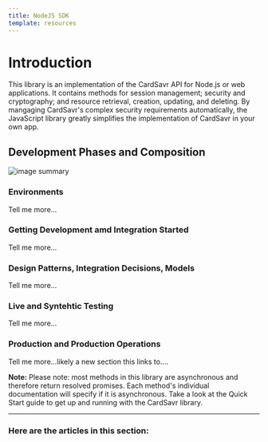 ```yaml
---
title: NodeJS SDK
template: resources
---
```


# Introduction

This library is an implementation of the CardSavr API for Node.js or web applications. It contains methods for session management; security and cryptography; and resource retrieval, creation, updating, and deleting. By mangaging CardSavr's complex security requirements automatically, the JavaScript library greatly simplifies the implementation of CardSavr in your own app.

## Development Phases and Composition
![image summary](/images/ProcessSummary.png)

### Environments
Tell me more...

### Getting Development amd Integration Started
Tell me more...

### Design Patterns, Integration Decisions, Models
Tell me more...

### Live and Syntehtic Testing
Tell me more...

### Production and Production Operations
Tell me more...likely a new section this links to....

<div class="note"><strong>Note:</strong> Please note: most methods in this library are asynchronous and therefore return resolved promises. Each method's individual documentation will specify if it is asynchronous.  Take a look at the Quick Start guide to get up and running with the CardSavr library.</div>

***

### Here are the articles in this section:


